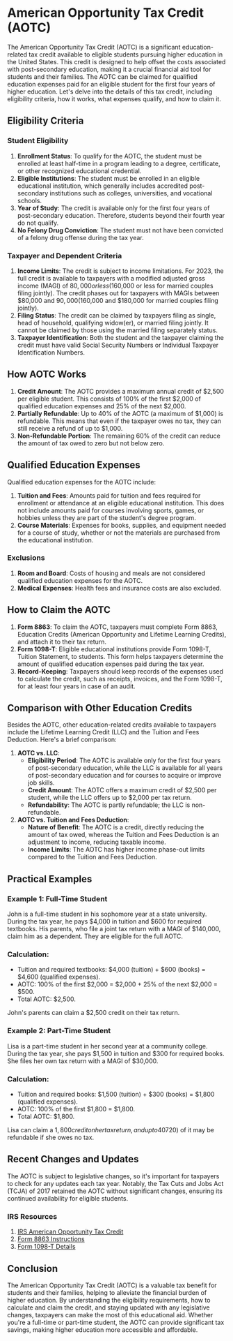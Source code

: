 # American Opportunity Tax Credit (AOTC)

The American Opportunity Tax Credit (AOTC) is a significant education-related tax credit available to eligible students pursuing higher education in the United States. This credit is designed to help offset the costs associated with post-secondary education, making it a crucial financial aid tool for students and their families. The AOTC can be claimed for qualified education expenses paid for an eligible student for the first four years of higher education. Let's delve into the details of this tax credit, including eligibility criteria, how it works, what expenses qualify, and how to claim it.

## Eligibility Criteria

### Student Eligibility

1. **Enrollment Status**: To qualify for the AOTC, the student must be enrolled at least half-time in a program leading to a degree, certificate, or other recognized educational credential.
2. **Eligible Institutions**: The student must be enrolled in an eligible educational institution, which generally includes accredited post-secondary institutions such as colleges, universities, and vocational schools.
3. **Year of Study**: The credit is available only for the first four years of post-secondary education. Therefore, students beyond their fourth year do not qualify.
4. **No Felony Drug Conviction**: The student must not have been convicted of a felony drug offense during the tax year.

### Taxpayer and Dependent Criteria

1. **Income Limits**: The credit is subject to income limitations. For 2023, the full credit is available to taxpayers with a modified adjusted gross income (MAGI) of $80,000 or less ($160,000 or less for married couples filing jointly). The credit phases out for taxpayers with MAGIs between $80,000 and $90,000 ($160,000 and $180,000 for married couples filing jointly).
2. **Filing Status**: The credit can be claimed by taxpayers filing as single, head of household, qualifying widow(er), or married filing jointly. It cannot be claimed by those using the married filing separately status.
3. **Taxpayer Identification**: Both the student and the taxpayer claiming the credit must have valid Social Security Numbers or Individual Taxpayer Identification Numbers.

## How AOTC Works

1. **Credit Amount**: The AOTC provides a maximum annual credit of $2,500 per eligible student. This consists of 100% of the first $2,000 of qualified education expenses and 25% of the next $2,000.
2. **Partially Refundable**: Up to 40% of the AOTC (a maximum of $1,000) is refundable. This means that even if the taxpayer owes no tax, they can still receive a refund of up to $1,000.
3. **Non-Refundable Portion**: The remaining 60% of the credit can reduce the amount of tax owed to zero but not below zero.

## Qualified Education Expenses

Qualified education expenses for the AOTC include:

1. **Tuition and Fees**: Amounts paid for tuition and fees required for enrollment or attendance at an eligible educational institution. This does not include amounts paid for courses involving sports, games, or hobbies unless they are part of the student's degree program.
2. **Course Materials**: Expenses for books, supplies, and equipment needed for a course of study, whether or not the materials are purchased from the educational institution.

### Exclusions

1. **Room and Board**: Costs of housing and meals are not considered qualified education expenses for the AOTC.
2. **Medical Expenses**: Health fees and insurance costs are also excluded.

## How to Claim the AOTC

1. **Form 8863**: To claim the AOTC, taxpayers must complete Form 8863, Education Credits (American Opportunity and Lifetime Learning Credits), and attach it to their tax return.
2. **Form 1098-T**: Eligible educational institutions provide Form 1098-T, Tuition Statement, to students. This form helps taxpayers determine the amount of qualified education expenses paid during the tax year.
3. **Record-Keeping**: Taxpayers should keep records of the expenses used to calculate the credit, such as receipts, invoices, and the Form 1098-T, for at least four years in case of an audit.

## Comparison with Other Education Credits

Besides the AOTC, other education-related credits available to taxpayers include the Lifetime Learning Credit (LLC) and the Tuition and Fees Deduction. Here's a brief comparison:

1. **AOTC vs. LLC**:
   - **Eligibility Period**: The AOTC is available only for the first four years of post-secondary education, while the LLC is available for all years of post-secondary education and for courses to acquire or improve job skills.
   - **Credit Amount**: The AOTC offers a maximum credit of $2,500 per student, while the LLC offers up to $2,000 per tax return.
   - **Refundability**: The AOTC is partly refundable; the LLC is non-refundable.
2. **AOTC vs. Tuition and Fees Deduction**:
   - **Nature of Benefit**: The AOTC is a credit, directly reducing the amount of tax owed, whereas the Tuition and Fees Deduction is an adjustment to income, reducing taxable income.
   - **Income Limits**: The AOTC has higher income phase-out limits compared to the Tuition and Fees Deduction.

## Practical Examples

### Example 1: Full-Time Student

John is a full-time student in his sophomore year at a state university. During the tax year, he pays $4,000 in tuition and $600 for required textbooks. His parents, who file a joint tax return with a MAGI of $140,000, claim him as a dependent. They are eligible for the full AOTC.

### Calculation:
- Tuition and required textbooks: $4,000 (tuition) + $600 (books) = $4,600 (qualified expenses).
- AOTC: 100% of the first $2,000 = $2,000 + 25% of the next $2,000 = $500.
- Total AOTC: $2,500.

John's parents can claim a $2,500 credit on their tax return.

### Example 2: Part-Time Student

Lisa is a part-time student in her second year at a community college. During the tax year, she pays $1,500 in tuition and $300 for required books. She files her own tax return with a MAGI of $30,000.

### Calculation:
- Tuition and required books: $1,500 (tuition) + $300 (books) = $1,800 (qualified expenses).
- AOTC: 100% of the first $1,800 = $1,800.
- Total AOTC: $1,800.

Lisa can claim a $1,800 credit on her tax return, and up to 40% ($720) of it may be refundable if she owes no tax.

## Recent Changes and Updates

The AOTC is subject to legislative changes, so it's important for taxpayers to check for any updates each tax year. Notably, the Tax Cuts and Jobs Act (TCJA) of 2017 retained the AOTC without significant changes, ensuring its continued availability for eligible students.

### IRS Resources

1. [IRS American Opportunity Tax Credit](https://www.irs.gov/credits-deductions/individuals/aotc)
2. [Form 8863 Instructions](https://www.irs.gov/forms-pubs/about-form-8863)
3. [Form 1098-T Details](https://www.irs.gov/forms-pubs/about-form-1098-t)

## Conclusion

The American Opportunity Tax Credit (AOTC) is a valuable tax benefit for students and their families, helping to alleviate the financial burden of higher education. By understanding the eligibility requirements, how to calculate and claim the credit, and staying updated with any legislative changes, taxpayers can make the most of this educational aid. Whether you're a full-time or part-time student, the AOTC can provide significant tax savings, making higher education more accessible and affordable.